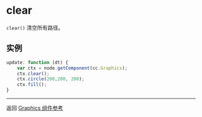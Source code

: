 # clear

`clear()` 清空所有路径。

## 实例

```javascript
update: function (dt) {
    var ctx = node.getComponent(cc.Graphics);
    ctx.clear();
    ctx.circle(200,200, 200);
    ctx.fill();
}
```

<hr>

返回 [Graphics 组件参考](../../components/graphics.md)
